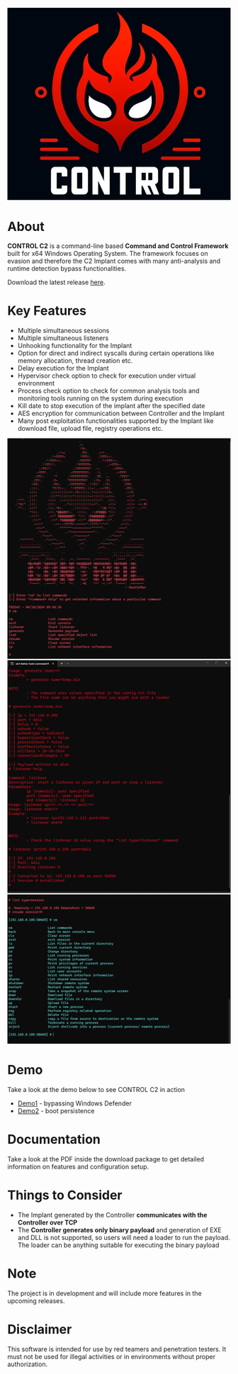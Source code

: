 ![logo](/Images/Logo2.jpg)

# **About**

**CONTROL C2** is a command-line based **Command and Control Framework** built for x64 Windows Operating System. The framework focuses on evasion and therefore the C2 Implant comes with many anti-analysis and runtime detection bypass functionalities. 

Download the latest release [here](https://github.com/hackerman008/Control_Framework/releases).

# **Key Features**

- Multiple simultaneous sessions
- Multiple simultaneous listeners
- Unhooking functionality for the Implant
- Option for direct and indirect syscalls during certain operations like memory allocation, thread creation etc.
- Delay execution for the Implant
- Hypervisor check option to check for execution under virtual environment
- Process check option to check for common analysis tools and monitoring tools running on the system during execution
- Kill date to stop execution of the implant after the specified date
- AES encryption for communication between Controller and the Implant
- Many post exploitation functionalities supported by the Implant like download file, upload file, registry operations etc.

![Image_startup](/Images/Start_screen.png)
![Image_generate_payload](/Images/Generate.png)
![Image_resume](/Images/resume_command.png)

# **Demo** 
Take a look at the demo below to see CONTROL C2 in action

- [Demo1](https://youtu.be/wkQe8FV12MU) - bypassing Windows Defender
- [Demo2](https://youtu.be/rUYTa5EQXKM) - boot persistence 

# **Documentation**

Take a look at the PDF inside the download package to get detailed information on features and configuration setup.

# **Things to Consider**

- The Implant generated by the Controller **communicates with the Controller over TCP**
- The **Controller generates only binary payload** and generation of EXE and DLL is not supported, so users will need a loader to run the payload. The loader can be anything suitable for executing the binary payload

# **Note**

The project is in development and will include more features in the upcoming releases. 

# **Disclaimer**

This software is intended for use by red teamers and penetration testers. It must not be used for illegal activities or in environments without proper authorization.


